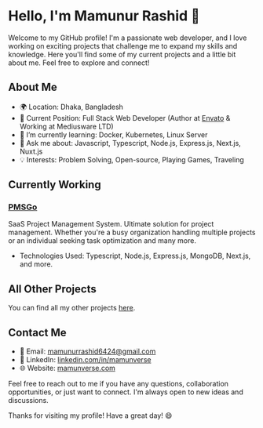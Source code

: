 # Hello, I'm Mamunur Rashid 👋

Welcome to my GitHub profile! I'm a passionate web developer, and I love working on exciting projects that challenge me to expand my skills and knowledge. Here you'll find some of my current projects and a little bit about me. Feel free to explore and connect!

## About Me
- 🌍 Location: Dhaka, Bangladesh
- 💼 Current Position: Full Stack Web Developer (Author at [Envato](https://codecanyon.net/user/geniusdevs) & Working at Mediusware LTD)
- 🌱 I’m currently learning: Docker, Kubernetes, Linux Server
- 💬 Ask me about: Javascript, Typescript, Node.js, Express.js, Next.js, Nuxt.js
- 💡 Interests: Problem Solving, Open-source, Playing Games, Traveling

## Currently Working

### [PMSGo](https://github.com/MamunVerse/PMSGo)

SaaS Project Management System. Ultimate solution for project management. Whether you're a busy organization handling multiple projects or an individual seeking task optimization and many more.

- Technologies Used: Typescript, Node.js, Express.js, MongoDB, Next.js, and more.

## All Other Projects

You can find all my other projects [here](https://mamunverse.com/product).

## Contact Me

- 📧 Email: mamunurrashid6424@gmail.com
- 🔗 LinkedIn: [linkedin.com/in/mamunverse](https://www.linkedin.com/in/mamunverse/)
- 🌐 Website: [mamunverse.com](https://mamunverse.com/)

Feel free to reach out to me if you have any questions, collaboration opportunities, or just want to connect. I'm always open to new ideas and discussions.

Thanks for visiting my profile! Have a great day! 😄
